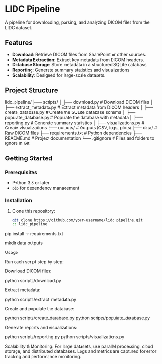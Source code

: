 # LIDC Pipeline

A pipeline for downloading, parsing, and analyzing DICOM files from the LIDC dataset.

## Features
- **Download**: Retrieve DICOM files from SharePoint or other sources.
- **Metadata Extraction**: Extract key metadata from DICOM headers.
- **Database Storage**: Store metadata in a structured SQLite database.
- **Reporting**: Generate summary statistics and visualizations.
- **Scalability**: Designed for large-scale datasets.

## Project Structure

lidc_pipeline/ ├── scripts/ │ ├── download.py # Download DICOM files │ ├── extract_metadata.py # Extract metadata from DICOM headers │ ├── create_database.py # Create the SQLite database schema │ ├── populate_database.py # Populate the database with metadata │ ├── reporting.py # Generate summary statistics │ ├── visualizations.py # Create visualizations ├── outputs/ # Outputs (CSV, logs, plots) ├── data/ # Raw DICOM files ├── requirements.txt # Python dependencies ├── README.md # Project documentation  └── .gitignore # Files and folders to ignore in Git


## Getting Started
### Prerequisites
- Python 3.8 or later
- `pip` for dependency management

### Installation
1. Clone this repository:
   ```bash
   git clone https://github.com/your-username/lidc_pipeline.git
   cd lidc_pipeline

pip install -r requirements.txt

mkdir data outputs

Usage

Run each script step by step:

Download DICOM files:

python scripts/download.py

Extract metadata:

python scripts/extract_metadata.py

Create and populate the database:

python scripts/create_database.py
python scripts/populate_database.py

Generate reports and visualizations:

python scripts/reporting.py
python scripts/visualizations.py

Scalability & Monitoring:
For large datasets, use parallel processing, cloud storage, and distributed databases.
Logs and metrics are captured for error tracking and performance monitoring.